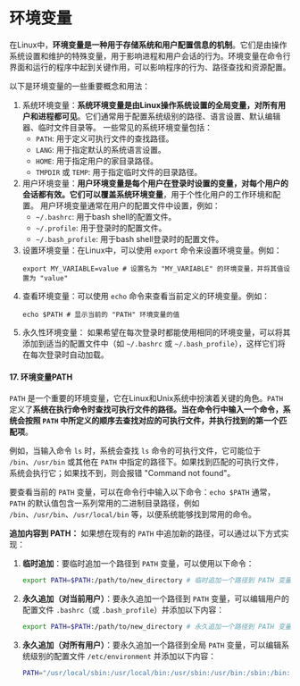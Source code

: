 # 环境变量

在Linux中，**环境变量是一种用于存储系统和用户配置信息的机制**。它们是由操作系统设置和维护的特殊变量，用于影响进程和用户会话的行为。环境变量在命令行界面和运行的程序中起到关键作用，可以影响程序的行为、路径查找和资源配置。

以下是环境变量的一些重要概念和用法：
  1. 系统环境变量：**系统环境变量是由Linux操作系统设置的全局变量，对所有用户和进程都可见**。它们通常用于配置系统级别的路径、语言设置、默认编辑器、临时文件目录等。
     一些常见的系统环境变量包括：
     - `PATH`: 用于定义可执行文件的查找路径。
     - `LANG`: 用于指定默认的系统语言设置。
     - `HOME`: 用于指定用户的家目录路径。
     - `TMPDIR` 或 `TEMP`: 用于指定临时文件的目录路径。
  2. 用户环境变量：**用户环境变量是每个用户在登录时设置的变量，对每个用户的会话都有效。它们可以覆盖系统环境变量**，用于个性化用户的工作环境和配置。
     用户环境变量通常在用户的配置文件中设置，例如：
     - `~/.bashrc`: 用于bash shell的配置文件。
     - `~/.profile`: 用于登录时的配置文件。
     - `~/.bash_profile`: 用于bash shell登录时的配置文件。
  3. 设置环境变量：在Linux中，可以使用 `export` 命令来设置环境变量。例如：
     ```
     export MY_VARIABLE=value # 设置名为 "MY_VARIABLE" 的环境变量，并将其值设置为 "value"
     ```
  4. 查看环境变量：可以使用 `echo` 命令来查看当前定义的环境变量。例如：
     ```
     echo $PATH # 显示当前的 "PATH" 环境变量的值
     ```
  5. 永久性环境变量：
     如果希望在每次登录时都能使用相同的环境变量，可以将其添加到适当的配置文件中（如 `~/.bashrc` 或 `~/.bash_profile`），这样它们将在每次登录时自动加载。

#### 17. 环境变量PATH
`PATH` 是一个重要的环境变量，它在Linux和Unix系统中扮演着关键的角色。`PATH` 定义了**系统在执行命令时查找可执行文件的路径。当在命令行中输入一个命令，系统会按照 `PATH` 中所定义的顺序去查找对应的可执行文件，并执行找到的第一个匹配项**。

例如，当输入命令 `ls` 时，系统会查找 `ls` 命令的可执行文件，它可能位于 `/bin`、`/usr/bin` 或其他在 `PATH` 中指定的路径下。如果找到匹配的可执行文件，系统会执行它；如果找不到，则会报错 "Command not found"。

要查看当前的 `PATH` 变量，可以在命令行中输入以下命令：`echo $PATH`
通常，`PATH` 的默认值包含一系列常用的二进制目录路径，例如 `/bin`、`/usr/bin`、`/usr/local/bin` 等，以便系统能够找到常用的命令。

**追加内容到 PATH：**
如果想在现有的 `PATH` 中追加新的路径，可以通过以下方式实现：
  1. **临时追加**：要临时追加一个路径到 `PATH` 变量，可以使用以下命令：
     ```bash
     export PATH=$PATH:/path/to/new_directory # 临时追加一个路径到 PATH 变量，只在当前终端会话中有效
     ```
  2. **永久追加（对当前用户）**：要永久追加一个路径到 `PATH` 变量，可以编辑用户的配置文件 `.bashrc`（或 `.bash_profile`）并添加以下内容：
     ```bash
     export PATH=$PATH:/path/to/new_directory # 永久追加一个路径到 PATH 变量，只对当前用户有效
     ```
  3. **永久追加（对所有用户）**：要永久追加一个路径到全局 `PATH` 变量，可以编辑系统级别的配置文件 `/etc/environment` 并添加以下内容：
     ```bash
     PATH="/usr/local/sbin:/usr/local/bin:/usr/sbin:/usr/bin:/sbin:/bin:/path/to/new_directory" # 永久追加一个路径到 PATH 变量，对所有用户有效
     ```
